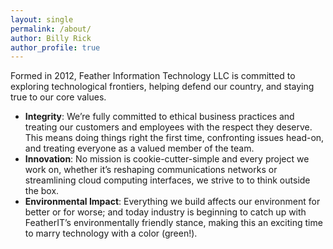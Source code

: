 ```yaml
---
layout: single
permalink: /about/
author: Billy Rick
author_profile: true
---
```

Formed in 2012, Feather Information Technology LLC is committed to exploring technological frontiers, helping defend our country, and staying true to our core values.

* **Integrity**: We’re fully committed to ethical business practices and treating our customers and employees with the respect they deserve. This means doing things right the first time, confronting issues head-on, and treating everyone as a valued member of the team.
* **Innovation**: No mission is cookie-cutter-simple and every project we work on, whether it’s reshaping communications networks or streamlining cloud computing interfaces, we strive to to think outside the box.
* **Environmental Impact**: Everything we build affects our environment for better or for worse; and today industry is beginning to catch up with FeatherIT’s environmentally friendly stance, making this an exciting time to marry technology with a color (green!).

